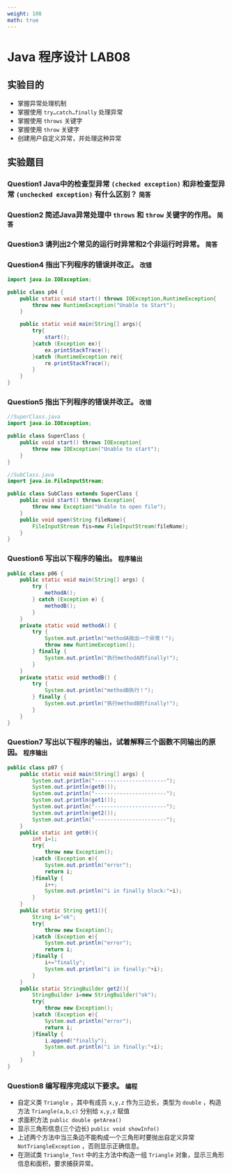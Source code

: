 ```yaml
---
weight: 108
math: true
---
```


# Java 程序设计 LAB08

## 实验目的

- 掌握异常处理机制
- 掌握使用 `try…catch…finally`  处理异常
- 掌握使用 `throws` 关键字
- 掌握使用 `throw` 关键字
- 创建用户自定义异常，并处理这种异常

## 实验题目

### Question1 Java中的检查型异常 `(checked exception)` 和非检查型异常 `(unchecked exception)` 有什么区别？ `简答`

### Question2 简述Java异常处理中 `throws` 和 `throw` 关键字的作用。 `简答`

### Question3 请列出2个常见的运行时异常和2个非运行时异常。 `简答`

### Question4 指出下列程序的错误并改正。 `改错`

```java
import java.io.IOException;

public class p04 {
    public static void start() throws IOException,RuntimeException{
        throw new RuntimeException("Unable to Start");
    }

    public static void main(String[] args){
        try{
            start();
        }catch (Exception ex){
            ex.printStackTrace();
        }catch (RuntimeException re){
            re.printStackTrace();
        }
    }
}
```

### Question5 指出下列程序的错误并改正。 `改错`

```java
//SuperClass.java
import java.io.IOException;

public class SuperClass {
    public void start() throws IOException{
        throw new IOException("Unable to start");
    }
}

//SubClass.java
import java.io.FileInputStream;

public class SubClass extends SuperClass {
    public void start() throws Exception{
        throw new Exception("Unable to open file");
    }
    public void open(String fileName){
        FileInputStream fis=new FileInputStream(fileName);
    }
}
```

### Question6 写出以下程序的输出。 `程序输出`

```java
public class p06 {
    public static void main(String[] args) {
        try {
            methodA();
        } catch (Exception e) {
            methodB();
        }
    }
    private static void methodA() {
        try {
            System.out.println("methodA抛出一个异常！");
            throw new RuntimeException();
        } finally {
            System.out.println("执行methodA的finally!");
        }
    }
    private static void methodB() {
        try {
            System.out.println("methodB执行！");
        } finally {
            System.out.println("执行methodB的finally!");
        }
    }
}
```



### Question7 写出以下程序的输出，试着解释三个函数不同输出的原因。 `程序输出`

```java
public class p07 {
    public static void main(String[] args) {
        System.out.println("-----------------------");
        System.out.println(get0());
        System.out.println("-----------------------");
        System.out.println(get1());
        System.out.println("-----------------------");
        System.out.println(get2());
        System.out.println("-----------------------");
    }
    public static int get0(){
        int i=1;
        try{
            throw new Exception();
        }catch (Exception e){
            System.out.println("error");
            return i;
        }finally {
            i++;
            System.out.println("i in finally block:"+i);
        }
    }
    public static String get1(){
        String i="ok";
        try{
            throw new Exception();
        }catch (Exception e){
            System.out.println("error");
            return i;
        }finally {
            i+="finally";
            System.out.println("i in finally:"+i);
        }
    }
    public static StringBuilder get2(){
        StringBuilder i=new StringBuilder("ok");
        try{
            throw new Exception();
        }catch (Exception e){
            System.out.println("error");
            return i;
        }finally {
            i.append("finally");
            System.out.println("i in finally:"+i);
        }
    }
}
```

### Question8 编写程序完成以下要求。 `编程`
- 自定义类 `Triangle` ，其中有成员 `x,y,z` 作为三边长，类型为 `double` ，构造方法 `Triangle(a,b,c)` 分别给 `x,y,z`  赋值
- 求面积方法 `public double getArea()`
- 显示三角形信息(三个边长) `public void showInfo()`
- 上述两个方法中当三条边不能构成一个三角形时要抛出自定义异常 `NotTriangleException` ，否则显示正确信息。
- 在测试类 `Triangle_Test` 中的主方法中构造一组 `Triangle` 对象，显示三角形信息和面积，要求捕获异常。